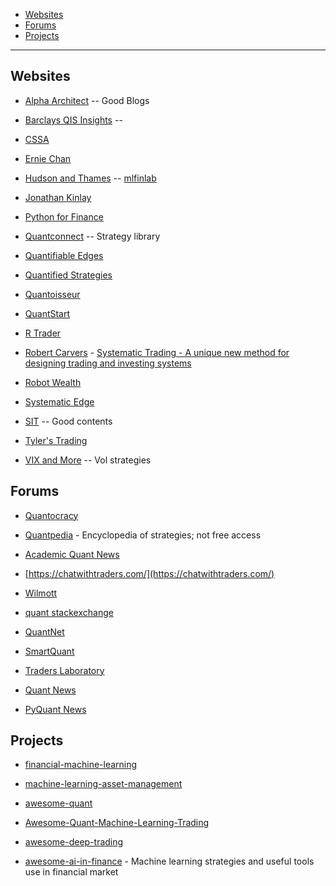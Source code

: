 * [Websites](#websites)
* [Forums](#forums)
* [Projects](#projects)

- - -

## Websites

* [Alpha Architect](https://alphaarchitect.com/blog/) -- Good Blogs

* [Barclays QIS Insights](https://indices.barclays/IM/21/en/indices/static/our-insights.app) --

* [CSSA](https://cssanalytics.wordpress.com/)

* [Ernie Chan](https://epchan.blogspot.com/)

* [Hudson and Thames](https://hudsonthames.org/research/) -- [mlfinlab](https://github.com/hudson-and-thames/mlfinlab)

* [Jonathan Kinlay](http://jonathankinlay.com/)

* [Python for Finance](https://www.pythonforfinance.net/)

* [Quantconnect](https://www.quantconnect.com/tutorials/strategy-library/strategy-library) -- Strategy library

* [Quantifiable Edges](https://quantifiableedges.com/blog/)

* [Quantified Strategies](http://www.quantifiedstrategies.com/)

* [Quantoisseur](https://quantoisseur.com/)

* [QuantStart](https://www.quantstart.com/articles/)

* [R Trader](https://www.thertrader.com/)

* [Robert Carvers](https://qoppac.blogspot.com/) - [Systematic Trading - A unique new method for designing trading and investing systems](https://www.amazon.com/Systematic-Trading-designing-trading-investing/dp/0857194453)

* [Robot Wealth](https://robotwealth.com/blog/)

* [Systematic Edge](https://systematicedge.wordpress.com/)

* [SIT](https://systematicinvestor.wordpress.com/) -- Good contents

* [Tyler's Trading](http://tylerstrading.blogspot.com/)

* [VIX and More](http://vixandmore.blogspot.com/) -- Vol strategies

## Forums

* [Quantocracy](https://quantocracy.com/)

* [Quantpedia](https://quantpedia.com/) - Encyclopedia of strategies; not free access

* [Academic Quant News](https://www.academic-quant-news.com/)

* [https://chatwithtraders.com/](https://chatwithtraders.com/)

* [Wilmott](https://forum.wilmott.com/)

* [quant stackexchange](https://quant.stackexchange.com/)

* [QuantNet](https://quantnet.com/forum/)

* [SmartQuant](http://www.smartquant.com/forums/)

* [Traders Laboratory](http://www.traderslaboratory.com/forums/)

* [Quant News](https://www.quantnews.com/)

* [PyQuant News](http://pyquantnews.com/)


## Projects

* [financial-machine-learning](https://github.com/firmai/financial-machine-learning)

* [machine-learning-asset-management](https://github.com/firmai/machine-learning-asset-management)

* [awesome-quant](https://github.com/wilsonfreitas/awesome-quant)

* [Awesome-Quant-Machine-Learning-Trading](https://github.com/grananqvist/Awesome-Quant-Machine-Learning-Trading)

* [awesome-deep-trading](https://github.com/cbailes/awesome-deep-trading)

* [awesome-ai-in-finance](https://github.com/georgezouq/awesome-ai-in-finance) - Machine learning strategies and useful tools use in financial market

